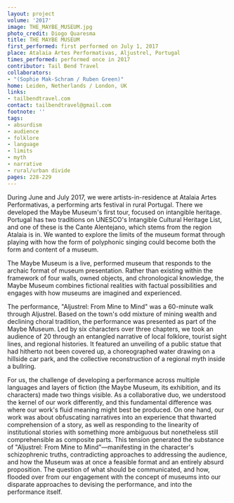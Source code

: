 ```yaml
---
layout: project
volume: '2017'
image: THE_MAYBE_MUSEUM.jpg
photo_credit: Diogo Quaresma
title: THE MAYBE MUSEUM
first_performed: first performed on July 1, 2017
place: Atalaia Artes Performativas, Aljustrel, Portugal
times_performed: performed once in 2017
contributor: Tail Bend Travel
collaborators:
- "(Sophie Mak-Schram / Ruben Green)"
home: Leiden, Netherlands / London, UK
links:
- tailbendtravel.com
contact: tailbendtravel@gmail.com
footnote: ''
tags:
- absurdism
- audience
- folklore
- language
- limits
- myth
- narrative
- rural/urban divide
pages: 228-229
---
```


During June and July 2017, we were artists-in-residence at Atalaia Artes Performativas, a performing arts festival in rural Portugal. There we developed the Maybe Museum's first tour, focused on intangible heritage. Portugal has two traditions on UNESCO's Intangible Cultural Heritage List, and one of these is the Cante Alentejano, which stems from the region Atalaia is in. We wanted to explore the limits of the museum format through playing with how the form of polyphonic singing could become both the form and content of a museum.

The Maybe Museum is a live, performed museum that responds to the archaic format of museum presentation. Rather than existing within the framework of four walls, owned objects, and chronological knowledge, the Maybe Museum combines fictional realities with factual possibilities and engages with how museums are imagined and experienced.

The performance, "Aljustrel: From Mine to Mind" was a 60-minute walk through Aljustrel. Based on the town's odd mixture of mining wealth and declining choral tradition, the performance was presented as part of the Maybe Museum. Led by six characters over three chapters, we took an audience of 20 through an entangled narrative of local folklore, tourist sight lines, and regional histories. It featured an unveiling of a public statue that had hitherto not been covered up, a choreographed water drawing on a hillside car park, and the collective reconstruction of a regional myth inside a bullring.

For us, the challenge of developing a performance across multiple languages and layers of fiction (the Maybe Museum, its exhibition, and its characters) made two things visible. As a collaborative duo, we understood the kernel of our work differently, and this fundamental difference was where our work's fluid meaning might best be produced. On one hand, our work was about obfuscating narratives into an experience that thwarted comprehension of a story, as well as responding to the linearity of institutional stories with something more ambiguous but nonetheless still comprehensible as composite parts. This tension generated the substance of "Aljustrel: From Mine to Mind"—manifesting in the character's schizophrenic truths, contradicting approaches to addressing the audience, and how the Museum was at once a feasible format and an entirely absurd proposition. The question of what should be communicated, and how, flooded over from our engagement with the concept of museums into our disparate approaches to devising the performance, and into the performance itself.
